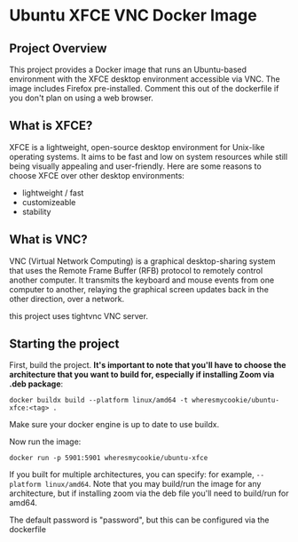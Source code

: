 # Ubuntu XFCE VNC Docker Image

## Project Overview

This project provides a Docker image that runs an Ubuntu-based environment with the XFCE desktop environment accessible via VNC. The image includes Firefox pre-installed. Comment this out of the dockerfile if you don't plan on using a web browser.

## What is XFCE?

XFCE is a lightweight, open-source desktop environment for Unix-like operating systems. It aims to be fast and low on system resources while still being visually appealing and user-friendly. Here are some reasons to choose XFCE over other desktop environments:

- lightweight / fast
- customizeable
- stability

## What is VNC?

VNC (Virtual Network Computing) is a graphical desktop-sharing system that uses the Remote Frame Buffer (RFB) protocol to remotely control another computer. It transmits the keyboard and mouse events from one computer to another, relaying the graphical screen updates back in the other direction, over a network.

this project uses tightvnc VNC server.

## Starting the project

First, build the project. **It's important to note that you'll have to choose the architecture that you want to build for, especially if installing Zoom via .deb package**:

`docker buildx build --platform linux/amd64 -t wheresmycookie/ubuntu-xfce:<tag> .`

Make sure your docker engine is up to date to use buildx.

Now run the image:

`docker run -p 5901:5901 wheresmycookie/ubuntu-xfce`

If you built for multiple architectures, you can specify: for example, `--platform linux/amd64`. Note that you may build/run the image for any architecture, but if installing zoom via the deb file you'll need to build/run for amd64.

The default password is "password", but this can be configured via the dockerfile
